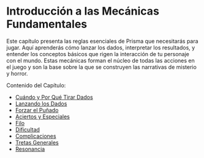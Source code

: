 # Introducción a las Mecánicas Fundamentales

Este capítulo presenta las reglas esenciales de Prisma que necesitarás para jugar. Aquí aprenderás cómo lanzar los dados, interpretar los resultados, y entender los conceptos básicos que rigen la interacción de tu personaje con el mundo. Estas mecánicas forman el núcleo de todas las acciones en el juego y son la base sobre la que se construyen las narrativas de misterio y horror.

Contenido del Capítulo:
- [Cuándo y Por Qué Tirar Dados](./01.01_Cuando_y_Porque_Tirar_Dados.md)
- [Lanzando los Dados](./01.02_Lanzando_los_Dados.md)
- [Forzar el Puñado](./01.03_Forzar_el_Punado.md)
- [Aciertos y Especiales](./01.04_Aciertos_y_Especiales.md)
- [Filo](./01.05_Filo.md)
- [Dificultad](./01.06_Dificultad.md)
- [Complicaciones](./01.07_Complicaciones.md)
- [Tretas Generales](./01.08_Tretas_Generales.md)
- [Resonancia](./01.09_Resonancia.md)
